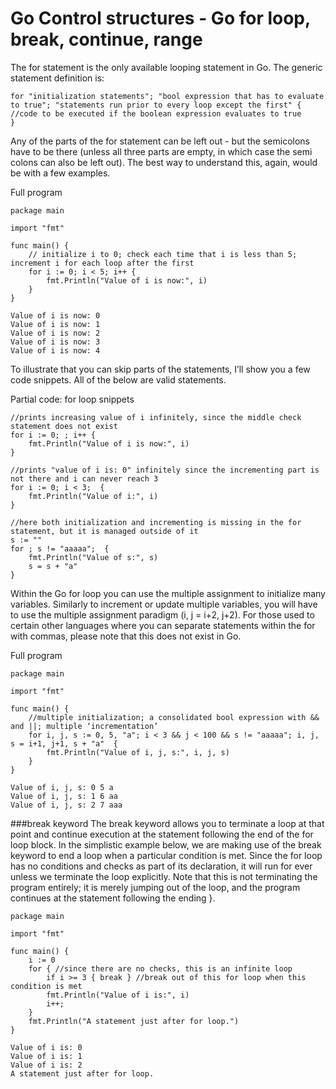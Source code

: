 # Go Control structures - Go for loop, break, continue, range

The for statement is the only available looping statement in Go. The generic statement definition is:

```
for "initialization statements"; "bool expression that has to evaluate to true"; "statements run prior to every loop except the first" {
//code to be executed if the boolean expression evaluates to true
}
```

Any of the parts of the for statement can be left out - but the semicolons have to be there (unless all three parts are empty, in which case the semi colons can also be left out). The best way to understand this, again, would be with a few examples. 

Full program
```
package main

import "fmt"

func main() {
    // initialize i to 0; check each time that i is less than 5; increment i for each loop after the first
    for i := 0; i < 5; i++ {
        fmt.Println("Value of i is now:", i)
    }
}
```
```
Value of i is now: 0
Value of i is now: 1
Value of i is now: 2
Value of i is now: 3
Value of i is now: 4
```

To illustrate that you can skip parts of the statements, I’ll show you a few code snippets. All of the below are valid statements.

Partial code: for loop snippets
```
//prints increasing value of i infinitely, since the middle check statement does not exist
for i := 0; ; i++ {
    fmt.Println("Value of i is now:", i)
}

//prints "value of i is: 0" infinitely since the incrementing part is not there and i can never reach 3
for i := 0; i < 3;  {
    fmt.Println("Value of i:", i)
}

//here both initialization and incrementing is missing in the for statement, but it is managed outside of it
s := ""
for ; s != "aaaaa";  {
    fmt.Println("Value of s:", s)
    s = s + "a"
}
```

Within the Go for loop you can use the multiple assignment to initialize many variables. Similarly to increment or update multiple variables, you will have to use the multiple assignment paradigm (i, j = i+2, j+2). For those used to certain other languages where you can separate statements within the for with commas, please note that this does not exist in Go.

Full program
```
package main

import "fmt"

func main() {
    //multiple initialization; a consolidated bool expression with && and ||; multiple ‘incrementation’
    for i, j, s := 0, 5, "a"; i < 3 && j < 100 && s != "aaaaa"; i, j, s = i+1, j+1, s + "a"  {
        fmt.Println("Value of i, j, s:", i, j, s)
    }
}
```
```
Value of i, j, s: 0 5 a
Value of i, j, s: 1 6 aa
Value of i, j, s: 2 7 aaa
```

###break keyword
The break keyword allows you to terminate a loop at that point and continue execution at the statement following the end of the for loop block. In the simplistic example below, we are making use of the break keyword to end a loop when a particular condition is met. Since the for loop has no conditions and checks as part of its declaration, it will run for ever unless we terminate the loop explicitly. Note that this is not terminating the program entirely; it is merely jumping out of the loop, and the program continues at the statement following the ending }. 
```
package main

import "fmt"

func main() {
    i := 0
    for { //since there are no checks, this is an infinite loop
        if i >= 3 { break } //break out of this for loop when this condition is met
        fmt.Println("Value of i is:", i)
        i++;
    }
    fmt.Println("A statement just after for loop.") 
}
```
```
Value of i is: 0
Value of i is: 1
Value of i is: 2
A statement just after for loop.

```